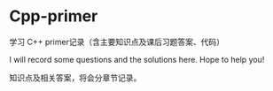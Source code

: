 # Cpp-primer
学习 C++ primer记录（含主要知识点及课后习题答案、代码）

I will record some questions and the solutions here.
Hope to help you!

知识点及相关答案，将会分章节记录。
